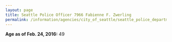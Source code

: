 ```yaml
---
layout: page
title: Seattle Police Officer 7966 Fabienne F. Zwerling
permalink: /information/agencies/city_of_seattle/seattle_police_department/copbook/7966/
---
```


**Age as of Feb. 24, 2016:** 49
